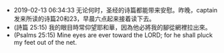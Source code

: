 - 2019-02-13 06:34:33 无论何时，圣经的诗篇都能带来安慰。昨晚，captain 发来所读的诗篇20和23，早晨六点起来接着读下去。
- (詩篇 25:15) 我的眼目時常仰望耶和華，因為他必將我的腳從網裡拉出來。
- (Psalms 25:15) Mine eyes are ever toward the LORD; for he shall pluck my feet out of the net.
